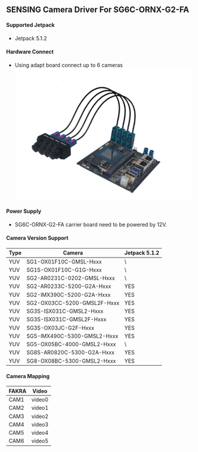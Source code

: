 ## SENSING Camera Driver For SG6C-ORNX-G2-FA

#### Supported Jetpack

* Jetpack 5.1.2

#### Hardware Connect

* Using adapt board connect up to 6 cameras
  ![alt text](../../Picture/SENSING%20Carrier%20Board/SG6C-ORNX-G2-FA.png)
#### Power Supply

* SG6C-ORNX-G2-FA carrier board need to be powered by 12V. 

#### Camera Version Support

| Type | Camera                      | Jetpack 5.1.2 |
| ---- | --------------------------- | ------------- |
| YUV  | SG1-OX01F10C-GMSL-Hxxx      | \             |
| YUV  | SG1S-OX01F10C-G1G-Hxxx      | \             |
| YUV  | SG2-AR0231C-0202-GMSL-Hxxx  | \             |
| YUV  | SG2-AR0233C-5200-G2A-Hxxx   | YES           |
| YUV  | SG2-IMX390C-5200-G2A-Hxxx   | YES           |
| YUV  | SG2-OX03CC-5200-GMSL2F-Hxxx | YES           |
| YUV  | SG3S-ISX031C-GMSL2-Hxxx     | YES           |
| YUV  | SG3S-ISX031C-GMSL2F-Hxxx    | YES           |
| YUV  | SG3S-OX03JC-G2F-Hxxx        | YES           |
| YUV  | SG5-IMX490C-5300-GMSL2-Hxxx | YES           |
| YUV  | SG5-OX05BC-4000-GMSL2-Hxxx  | \             |
| YUV  | SG8S-AR0820C-5300-G2A-Hxxx  | YES           |
| YUV  | SG8-OX08BC-5300-GMSL2-Hxxx  | YES           |

#### Camera Mapping

| FAKRA | Video  |
| ----- | ------ |
| CAM1  | video0 |
| CAM2  | video1 |
| CAM3  | video2 |
| CAM4  | video3 |
| CAM5  | video4 |
| CAM6  | video5 |